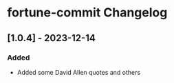 <!-- Keep a Changelog guide -> https://keepachangelog.com -->

# fortune-commit Changelog

## [1.0.4] - 2023-12-14

### Added

- Added some David Allen quotes and others

